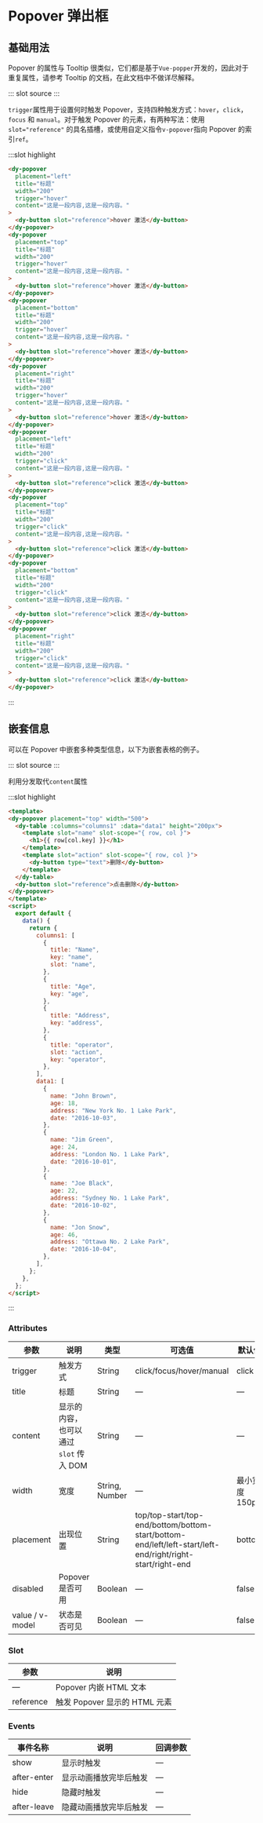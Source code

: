 # Popover 弹出框

## 基础用法

Popover 的属性与 Tooltip 很类似，它们都是基于`Vue-popper`开发的，因此对于重复属性，请参考 Tooltip 的文档，在此文档中不做详尽解释。

<demo-block>
::: slot source
<popover-test1></popover-test1>
:::

`trigger`属性用于设置何时触发 Popover，支持四种触发方式：`hover`，`click`，`focus` 和 `manual`。对于触发 Popover 的元素，有两种写法：使用 `slot="reference"` 的具名插槽，或使用自定义指令`v-popover`指向 Popover 的索引`ref`。

:::slot highlight

```html
<dy-popover
  placement="left"
  title="标题"
  width="200"
  trigger="hover"
  content="这是一段内容,这是一段内容。"
>
  <dy-button slot="reference">hover 激活</dy-button>
</dy-popover>
<dy-popover
  placement="top"
  title="标题"
  width="200"
  trigger="hover"
  content="这是一段内容,这是一段内容。"
>
  <dy-button slot="reference">hover 激活</dy-button>
</dy-popover>
<dy-popover
  placement="bottom"
  title="标题"
  width="200"
  trigger="hover"
  content="这是一段内容,这是一段内容。"
>
  <dy-button slot="reference">hover 激活</dy-button>
</dy-popover>
<dy-popover
  placement="right"
  title="标题"
  width="200"
  trigger="hover"
  content="这是一段内容,这是一段内容。"
>
  <dy-button slot="reference">hover 激活</dy-button>
</dy-popover>
<dy-popover
  placement="left"
  title="标题"
  width="200"
  trigger="click"
  content="这是一段内容,这是一段内容。"
>
  <dy-button slot="reference">click 激活</dy-button>
</dy-popover>
<dy-popover
  placement="top"
  title="标题"
  width="200"
  trigger="click"
  content="这是一段内容,这是一段内容。"
>
  <dy-button slot="reference">click 激活</dy-button>
</dy-popover>
<dy-popover
  placement="bottom"
  title="标题"
  width="200"
  trigger="click"
  content="这是一段内容,这是一段内容。"
>
  <dy-button slot="reference">click 激活</dy-button>
</dy-popover>
<dy-popover
  placement="right"
  title="标题"
  width="200"
  trigger="click"
  content="这是一段内容,这是一段内容。"
>
  <dy-button slot="reference">click 激活</dy-button>
</dy-popover>
```

:::
</demo-block>

## 嵌套信息

可以在 Popover 中嵌套多种类型信息，以下为嵌套表格的例子。

<demo-block>
::: slot source
<popover-test2></popover-test2>
:::

利用分发取代`content`属性

:::slot highlight

```html
<template>
<dy-popover placement="top" width="500">
  <dy-table :columns="columns1" :data="data1" height="200px">
    <template slot="name" slot-scope="{ row, col }">
      <h1>{{ row[col.key] }}</h1>
    </template>
    <template slot="action" slot-scope="{ row, col }">
      <dy-button type="text">删除</dy-button>
    </template>
  </dy-table>
  <dy-button slot="reference">点击删除</dy-button>
</dy-popover>
</template>
<script>
  export default {
    data() {
      return {
        columns1: [
          {
            title: "Name",
            key: "name",
            slot: "name",
          },
          {
            title: "Age",
            key: "age",
          },
          {
            title: "Address",
            key: "address",
          },
          {
            title: "operator",
            slot: "action",
            key: "operator",
          },
        ],
        data1: [
          {
            name: "John Brown",
            age: 18,
            address: "New York No. 1 Lake Park",
            date: "2016-10-03",
          },
          {
            name: "Jim Green",
            age: 24,
            address: "London No. 1 Lake Park",
            date: "2016-10-01",
          },
          {
            name: "Joe Black",
            age: 22,
            address: "Sydney No. 1 Lake Park",
            date: "2016-10-02",
          },
          {
            name: "Jon Snow",
            age: 46,
            address: "Ottawa No. 2 Lake Park",
            date: "2016-10-04",
          },
        ],
      };
    },
  };
</script>
```

:::
</demo-block>

### Attributes

| 参数            | 说明                                                                                                    | 类型           | 可选值                                                                                                    | 默认值                                                  |
| --------------- | ------------------------------------------------------------------------------------------------------- | -------------- | --------------------------------------------------------------------------------------------------------- | ------------------------------------------------------- |
| trigger         | 触发方式                                                                                                | String         | click/focus/hover/manual                                                                                  | click                                                   |
| title           | 标题                                                                                                    | String         | —                                                                                                         | —                                                       |
| content         | 显示的内容，也可以通过 `slot` 传入 DOM                                                                  | String         | —                                                                                                         | —                                                       |
| width           | 宽度                                                                                                    | String, Number | —                                                                                                         | 最小宽度 150px                                          |
| placement       | 出现位置                                                                                                | String         | top/top-start/top-end/bottom/bottom-start/bottom-end/left/left-start/left-end/right/right-start/right-end | bottom                                                  |
| disabled        | Popover 是否可用                                                                                        | Boolean        | —                                                                                                         | false                                                   |
| value / v-model | 状态是否可见                                                                                            | Boolean        | —                                                                                                         | false                                             |

### Slot

| 参数      | 说明                          |
| --------- | ----------------------------- |
| —         | Popover 内嵌 HTML 文本        |
| reference | 触发 Popover 显示的 HTML 元素 |

### Events

| 事件名称    | 说明                   | 回调参数 |
| ----------- | ---------------------- | -------- |
| show        | 显示时触发             | —        |
| after-enter | 显示动画播放完毕后触发 | —        |
| hide        | 隐藏时触发             | —        |
| after-leave | 隐藏动画播放完毕后触发 | —        |
